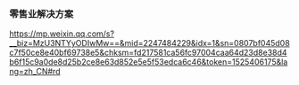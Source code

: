 ### 零售业解决方案
https://mp.weixin.qq.com/s?__biz=MzU3NTYyODIwMw==&mid=2247484229&idx=1&sn=0807bf045d08c7f50ce8e40bf69738e5&chksm=fd217581ca56fc97004caa64d23d8e38d4b6f15c9a0de8d25b2ce8e63d852e5e5f53edca6c46&token=1525406175&lang=zh_CN#rd
